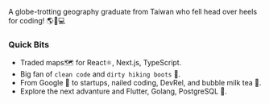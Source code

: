 A globe-trotting geography graduate from Taiwan who fell head over heels for coding! 🌎🤩💻  

### Quick Bits
- Traded maps🗺️ for React⚛️, Next.js, TypeScript.
- Big fan of `clean code` and `dirty hiking boots` 🥾.
- From Google 🏢 to startups, nailed coding, DevRel, and bubble milk tea 🧋.  
- Explore the next advanture and Flutter, Golang, PostgreSQL 🐘.


